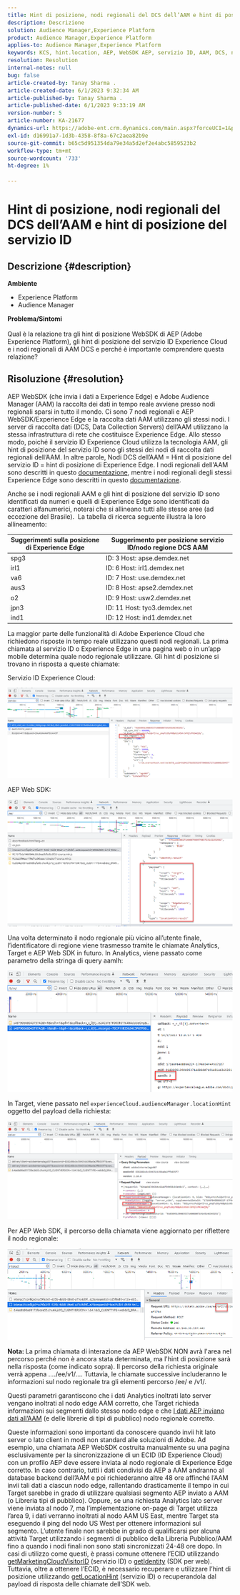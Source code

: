 ```yaml
---
title: Hint di posizione, nodi regionali del DCS dell’AAM e hint di posizione del servizio ID
description: Descrizione
solution: Audience Manager,Experience Platform
product: Audience Manager,Experience Platform
applies-to: Audience Manager,Experience Platform
keywords: KCS, hint.location, AEP, WebSDK AEP, servizio ID, AAM, DCS, nodi regionali
resolution: Resolution
internal-notes: null
bug: false
article-created-by: Tanay Sharma .
article-created-date: 6/1/2023 9:32:34 AM
article-published-by: Tanay Sharma .
article-published-date: 6/1/2023 9:33:19 AM
version-number: 5
article-number: KA-21677
dynamics-url: https://adobe-ent.crm.dynamics.com/main.aspx?forceUCI=1&pagetype=entityrecord&etn=knowledgearticle&id=33ac4139-5f00-ee11-8f6e-6045bd0067ea
exl-id: d16991a7-1d3b-4358-8f8a-67c2aea82b9e
source-git-commit: b65c5d951354da79e34a5d2ef2e4abc5859523b2
workflow-type: tm+mt
source-wordcount: '733'
ht-degree: 1%

---
```


# Hint di posizione, nodi regionali del DCS dell’AAM e hint di posizione del servizio ID

## Descrizione {#description}

<b>Ambiente</b>
- Experience Platform
- Audience Manager

<b>Problema/Sintomi</b><br><br>Qual è la relazione tra gli hint di posizione WebSDK di AEP (Adobe Experience Platform), gli hint di posizione del servizio ID Experience Cloud e i nodi regionali di AAM DCS e perché è importante comprendere questa relazione?<br>

## Risoluzione {#resolution}


AEP WebSDK (che invia i dati a Experience Edge) e Adobe Audience Manager (AAM) la raccolta dei dati in tempo reale avviene presso nodi regionali sparsi in tutto il mondo. Ci sono 7 nodi regionali e AEP WebSDK/Experience Edge e la raccolta dati AAM utilizzano gli stessi nodi. I server di raccolta dati (DCS, Data Collection Servers) dell’AAM utilizzano la stessa infrastruttura di rete che costituisce Experience Edge. Allo stesso modo, poiché il servizio ID Experience Cloud utilizza la tecnologia AAM, gli hint di posizione del servizio ID sono gli stessi dei nodi di raccolta dati regionali dell’AAM. In altre parole, Nodi DCS dell’AAM = Hint di posizione del servizio ID = hint di posizione di Experience Edge. I nodi regionali dell&#39;AAM sono descritti in questo [documentazione](https://experienceleague.adobe.com/docs/audience-manager/user-guide/api-and-sdk-code/dcs/dcs-api-reference/dcs-regions.html?lang=en), mentre i nodi regionali degli stessi Experience Edge sono descritti in questo [documentazione](https://experienceleague.adobe.com/docs/experience-platform/edge-network-server-api/location-hints.html?lang=en).

Anche se i nodi regionali AAM e gli hint di posizione del servizio ID sono identificati da numeri e quelli di Experience Edge sono identificati da caratteri alfanumerici, noterai che si allineano tutti alle stesse aree (ad eccezione del Brasile).  La tabella di ricerca seguente illustra la loro allineamento:


| Suggerimenti sulla posizione di Experience Edge | Suggerimento per posizione servizio ID/nodo regione DCS AAM |
| --- | --- |
| spg3 | ID: 3 Host: apse.demdex.net |
| irl1 | ID: 6 Host: irl1.demdex.net |
| va6 | ID: 7 Host: use.demdex.net |
| aus3 | ID: 8 Host: apse2.demdex.net |
| o2 | ID: 9 Host: usw2.demdex.net |
| jpn3 | ID: 11 Host: tyo3.demdex.net |
| ind1 | ID: 12 Host: ind1.demdex.net |


La maggior parte delle funzionalità di Adobe Experience Cloud che richiedono risposte in tempo reale utilizzano questi nodi regionali. La prima chiamata al servizio ID o Experience Edge in una pagina web o in un’app mobile determina quale nodo regionale utilizzare. Gli hint di posizione si trovano in risposta a queste chiamate:

Servizio ID Experience Cloud:

![](assets/e80a1235-77bf-ed11-83ff-6045bd006239.png)



AEP Web SDK:

![](assets/8f50cbb3-75bf-ed11-83ff-6045bd006239.png)

Una volta determinato il nodo regionale più vicino all’utente finale, l’identificatore di regione viene trasmesso tramite le chiamate Analytics, Target e AEP Web SDK in futuro. In Analytics, viene passato come parametro della stringa di query aamlh:

![](assets/33af14ff-77bf-ed11-83ff-6045bd006239.png)

In Target, viene passato nel `experienceCloud.audienceManager.locationHint` oggetto del payload della richiesta:

![](assets/dce94437-78bf-ed11-83ff-6045bd006239.png)

Per AEP Web SDK, il percorso della chiamata viene aggiornato per riflettere il nodo regionale:

![](assets/8245a050-79bf-ed11-83ff-6045bd006239.png)

<b>Nota: </b>La prima chiamata di interazione da AEP WebSDK NON avrà l&#39;area nel percorso perché non è ancora stata determinata, ma l&#39;hint di posizione sarà nella risposta (come indicato sopra). Il percorso della richiesta originale verrà appena ..../ee/v1/.... Tuttavia, le chiamate successive includeranno le informazioni sul nodo regionale tra gli elementi percorso /ee/ e /v1/.

Questi parametri garantiscono che i dati Analytics inoltrati lato server vengano inoltrati al nodo edge AAM corretto, che Target richieda informazioni sui segmenti dallo stesso nodo edge e che [I dati AEP inviano dati all’AAM](https://experienceleague.adobe.com/docs/audience-manager/user-guide/implementation-integration-guides/integration-experience-platform/aam-aep-audience-sharing.html?lang=en) (e delle librerie di tipi di pubblico) nodo regionale corretto.

Queste informazioni sono importanti da conoscere quando invii hit lato server o lato client in modi non standard alle soluzioni di Adobe. Ad esempio, una chiamata AEP WebSDK costruita manualmente su una pagina esclusivamente per la sincronizzazione di un ECID (ID Experience Cloud) con un profilo AEP deve essere inviata al nodo regionale di Experience Edge corretto. In caso contrario, tutti i dati condivisi da AEP a AAM andranno al database backend dell’AAM e poi richiederanno altre 48 ore affinché l’AAM invii tali dati a ciascun nodo edge, rallentando drasticamente il tempo in cui Target sarebbe in grado di utilizzare qualsiasi segmento AEP inviato a AAM (o Libreria tipi di pubblico). Oppure, se una richiesta Analytics lato server viene inviata al nodo 7, ma l’implementazione on-page di Target utilizza l’area 9, i dati verranno inoltrati al nodo AAM US East, mentre Target sta eseguendo il ping del nodo US West per ottenere informazioni sul segmento. L’utente finale non sarebbe in grado di qualificarsi per alcuna attività Target utilizzando i segmenti di pubblico della Libreria Pubblico/AAM fino a quando i nodi finali non sono stati sincronizzati 24-48 ore dopo. In casi di utilizzo come questi, è prassi comune ottenere l’ECID utilizzando [getMarketingCloudVisitorID](https://experienceleague.adobe.com/docs/id-service/using/id-service-api/methods/getmcvid.html?lang=en) (servizio ID) o [getIdentity](https://experienceleague.adobe.com/docs/experience-platform/edge/extension/accessing-the-ecid.html?lang=en) (SDK per web). Tuttavia, oltre a ottenere l’ECID, è necessario recuperare e utilizzare l’hint di posizione utilizzando [getLocationHint](https://experienceleague.adobe.com/docs/id-service/using/id-service-api/methods/getlocationhint.html?lang=en) (servizio ID) o recuperandola dal payload di risposta delle chiamate dell’SDK web.
